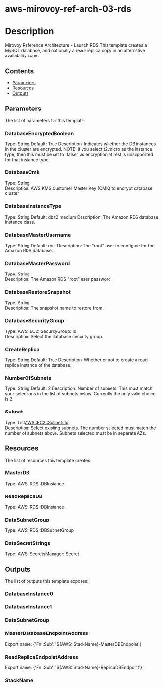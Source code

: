 # aws-mirovoy-ref-arch-03-rds
# Description
Mirovoy Reference Architecture - Launch RDS This template creates a MySQL database, and optionally a read-replica copy in an alternative availability zone.

## Contents
- [Parameters](#parameters)
- [Resources](#resources)
- [Outputs](#outputs)

## Parameters
The list of parameters for this template:

### DatabaseEncryptedBoolean 
Type: String 
Default: True 
Description: Indicates whether the DB instances in the cluster are encrypted. NOTE: if you select t2.micro as the instance type, then this must be set to 'false', as encryption at rest is unsupported for that instance type. 
### DatabaseCmk 
Type: String  
Description: AWS KMS Customer Master Key (CMK) to encrypt database cluster 
### DatabaseInstanceType 
Type: String 
Default: db.t2.medium 
Description: The Amazon RDS database instance class. 
### DatabaseMasterUsername 
Type: String 
Default: root 
Description: The "root" user to configure for the Amazon RDS database. 
### DatabaseMasterPassword 
Type: String  
Description: The Amazon RDS "root" user password 
### DatabaseRestoreSnapshot 
Type: String  
Description: The snapshot name to restore from. 
### DatabaseSecurityGroup 
Type: AWS::EC2::SecurityGroup::Id  
Description: Select the database security group. 
### CreateReplica 
Type: String 
Default: True 
Description: Whether or not to create a read-replica instance of the database. 
### NumberOfSubnets 
Type: String 
Default: 2 
Description: Number of subnets. This must match your selections in the list of subnets below. Currently the only valid choice is 2. 
### Subnet 
Type: List<AWS::EC2::Subnet::Id>  
Description: Select existing subnets. The number selected must match the number of subnets above. Subnets selected must be in separate AZs. 

## Resources
The list of resources this template creates:

### MasterDB 
Type: AWS::RDS::DBInstance  
### ReadReplicaDB 
Type: AWS::RDS::DBInstance  
### DataSubnetGroup 
Type: AWS::RDS::DBSubnetGroup  
### DataSecretStrings 
Type: AWS::SecretsManager::Secret  

## Outputs
The list of outputs this template exposes:

### DatabaseInstance0 
  

### DatabaseInstance1 
  

### DataSubnetGroup 
  

### MasterDatabaseEndpointAddress 
 
Export name: {'Fn::Sub': '${AWS::StackName}-MasterDBEndpoint'}  

### ReadReplicaEndpointAddress 
 
Export name: {'Fn::Sub': '${AWS::StackName}-ReplicaDBEndpoint'}  

### StackName 
  

